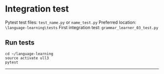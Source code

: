# Integration test
Pytest test files: `test_name.py` or `name_test.py`
Preferred location: `\language-learning\tests`
First integration test: `grammar_learner_03_test.py`
## Run tests
```
cd ~/language-learning
source activate ull3
pytest
```
---
